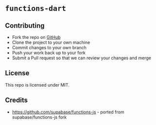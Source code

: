 # `functions-dart`

## Contributing

- Fork the repo on [GitHub](https://github.com/supabase-community/functions-dart)
- Clone the project to your own machine
- Commit changes to your own branch
- Push your work back up to your fork
- Submit a Pull request so that we can review your changes and merge

## License

This repo is licensed under MIT.

## Credits

- https://github.com/supabase/functions-js - ported from supabase/functions-js fork

